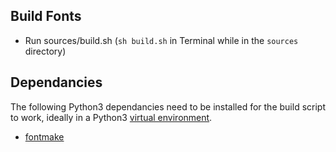 ## Build Fonts
- Run sources/build.sh (`sh build.sh` in Terminal while in the `sources` directory)

## Dependancies
The following Python3 dependancies need to be installed for the build script to work, ideally in a Python3 [virtual environment](https://docs.python.org/3/library/venv.html).
- [fontmake](https://pypi.org/project/fontmake/)

